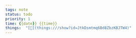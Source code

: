 ```yaml
---
tags: note
status: todo
priority: 1
time: {{date}} {{time}}
things:  "[🧊](things:///show?id=JtkDsmtmq6Bd8ZbzKBJTW4)"
---
```

